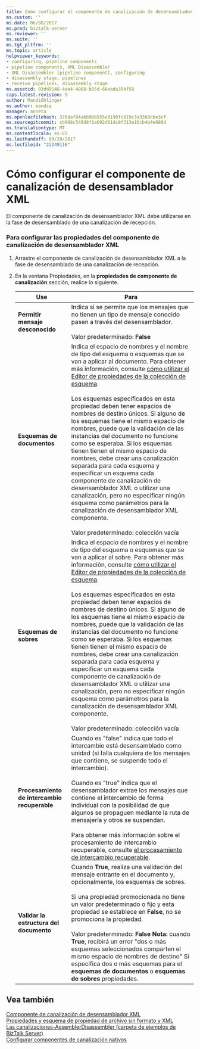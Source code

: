 ```yaml
---
title: Cómo configurar el componente de canalización de desensamblador XML | Documentos de Microsoft
ms.custom: ''
ms.date: 06/08/2017
ms.prod: biztalk-server
ms.reviewer: ''
ms.suite: ''
ms.tgt_pltfrm: ''
ms.topic: article
helpviewer_keywords:
- configuring, pipeline components
- pipeline components, XML Disassembler
- XML Disassembler [pipeline component], configuring
- disassembly stage, pipelines
- receive pipelines, disassembly stage
ms.assetid: 93dd9148-4ae4-4868-b85d-66eada354f58
caps.latest.revision: 9
author: MandiOhlinger
ms.author: mandia
manager: anneta
ms.openlocfilehash: 376daf04abb9bb555e9190fc819c3a3360cbe3cf
ms.sourcegitcommit: cb908c540d8f1a692d01dc8f313e16cb4b4e696d
ms.translationtype: MT
ms.contentlocale: es-ES
ms.lasthandoff: 09/20/2017
ms.locfileid: "22249116"
---
```

# <a name="how-to-configure-the-xml-disassembler-pipeline-component"></a>Cómo configurar el componente de canalización de desensamblador XML
El componente de canalización de desensamblador XML debe utilizarse en la fase de desensamblado de una canalización de recepción.  
  
### <a name="to-configure-the-properties-for-the-xml-disassembler-pipeline-component"></a>Para configurar las propiedades del componente de canalización de desensamblador XML  
  
1.  Arrastre el componente de canalización de desensamblador XML a la fase de desensamblado de una canalización de recepción.  
  
2.  En la ventana Propiedades, en la **propiedades de componente de canalización** sección, realice lo siguiente.  
  
    |Use|Para|  
    |--------------|----------------|  
    |**Permitir mensaje desconocido**|Indica si se permite que los mensajes que no tienen un tipo de mensaje conocido pasen a través del desensamblador.<br /><br /> Valor predeterminado: **False**|  
    |**Esquemas de documentos**|Indica el espacio de nombres y el nombre de tipo del esquema o esquemas que se van a aplicar al documento. Para obtener más información, consulte [cómo utilizar el Editor de propiedades de la colección de esquema](../core/how-to-use-the-schema-collection-property-editor.md).<br /><br /> Los esquemas especificados en esta propiedad deben tener espacios de nombres de destino únicos. Si alguno de los esquemas tiene el mismo espacio de nombres, puede que la validación de las instancias del documento no funcione como se esperaba. Si los esquemas tienen tienen el mismo espacio de nombres, debe crear una canalización separada para cada esquema y especificar un esquema cada componente de canalización de desensamblador XML o utilizar una canalización, pero no especificar ningún esquema como parámetros para la canalización de desensamblador XML componente.<br /><br /> Valor predeterminado: colección vacía|  
    |**Esquemas de sobres**|Indica el espacio de nombres y el nombre de tipo del esquema o esquemas que se van a aplicar al sobre. Para obtener más información, consulte [cómo utilizar el Editor de propiedades de la colección de esquema](../core/how-to-use-the-schema-collection-property-editor.md).<br /><br /> Los esquemas especificados en esta propiedad deben tener espacios de nombres de destino únicos. Si alguno de los esquemas tiene el mismo espacio de nombres, puede que la validación de las instancias del documento no funcione como se esperaba. Si los esquemas tienen tienen el mismo espacio de nombres, debe crear una canalización separada para cada esquema y especificar un esquema cada componente de canalización de desensamblador XML o utilizar una canalización, pero no especificar ningún esquema como parámetros para la canalización de desensamblador XML componente.<br /><br /> Valor predeterminado: colección vacía|  
    |**Procesamiento de intercambio recuperable**|Cuando es "false" indica que todo el intercambio está desensamblado como unidad (si falla cualquiera de los mensajes que contiene, se suspende todo el intercambio).<br /><br /> Cuando es "true" indica que el desensamblador extrae los mensajes que contiene el intercambio de forma individual con la posibilidad de que algunos se propaguen mediante la ruta de mensajería y otros se suspendan.<br /><br /> Para obtener más información sobre el procesamiento de intercambio recuperable, consulte [el procesamiento de intercambio recuperable](../core/recoverable-interchange-processing.md).|  
    |**Validar la estructura del documento**|Cuando **True**, realiza una validación del mensaje entrante en el documento y, opcionalmente, los esquemas de sobres.<br /><br /> Si una propiedad promocionada no tiene un valor predeterminado o fijo y esta propiedad se establece en **False**, no se promociona la propiedad.<br /><br /> Valor predeterminado: **False** **Nota:** cuando **True**, recibirá un error "dos o más esquemas seleccionados comparten el mismo espacio de nombres de destino" Si especifica dos o más esquemas para el **esquemas de documentos** o **esquemas de sobres** propiedades.|  
  
## <a name="see-also"></a>Vea también  
 [Componente de canalización de desensamblador XML](../core/xml-disassembler-pipeline-component.md)   
 [Propiedades y esquema de propiedad de archivo sin formato y XML](../core/xml-and-flat-file-property-schema-and-properties.md)   
 [Las canalizaciones-AssemblerDisassembler (carpeta de ejemplos de BizTalk Server)](../core/pipelines-assemblerdisassembler-biztalk-server-samples-folder.md)   
 [Configurar componentes de canalización nativos](../core/configuring-native-pipeline-components.md)